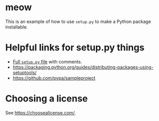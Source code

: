 # meow

This is an example of how to use `setup.py` to make a Python package installable.

# Helpful links for setup.py things

- [Full `setup.py` file](https://github.com/pypa/sampleproject/blob/main/setup.py) with comments.
- https://packaging.python.org/guides/distributing-packages-using-setuptools/
- https://github.com/pypa/sampleproject

# Choosing a license

See https://choosealicense.com/.
